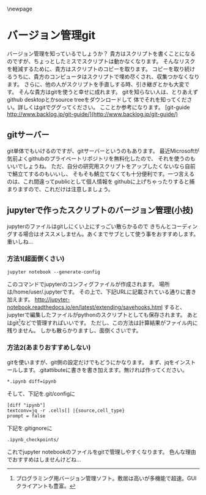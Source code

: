 
\newpage
# バージョン管理git

バージョン管理を知っているでしょうか？
貴方はスクリプトを書くことになるのですが、ちょっとしたミスでスクリプトは動かなくなります。
そんなリスクを軽減するために、貴方はスクリプトのコピーを取ります。
コピーを取り続けるうちに、貴方のコンピュータはスクリプトで埋め尽くされ、収集つかなくなります。
さらに、他の人がスクリプトを手直しする時、引き継ぎとかも大変です。
そんな貴方はgitを使うと幸せに成れます。
gitを知らない人は、とりあえずgithub desktopとかsource treeをダウンロードして
体でそれを知ってください。詳しくはgitでググってください。
こことか参考になります。
[git-guide http://www.backlog.jp/git-guide/](http://www.backlog.jp/git-guide/)

## gitサーバー
git単体でもいけるのですが、gitサーバーというのもあります。
最近Microsoftが気前よくgithubのプライベートリポジトリを無料化したので、
それを使うのもいいでしょうね。
ただ、自分の研究用スクリプトをアップしたくないなら自前で鯖立てするのもいいし、
そもそも鯖立てなくても十分便利です。一つ言えるのは、これ間違ってpublicとして個人情報を
githubに上げちゃったりすると捕まりますので、これだけは注意しましょう。


## jupyterで作ったスクリプトのバージョン管理(小技)
jupyterのファイルはgitしにくい上にすっごい散らかるので
きちんとコーディングする場合はオススメしません。あくまでサブとして使う事をおすすめします。
重いしね…


### 方法1(超面倒くさい)

```{frame=single}
jupyter notebook --generate-config
```
このコマンドでjupyterのコンフィグファイルが作成されます。
場所は/home/user/.jupyterです。
その上で、下記URLに記載されている通りに書き加えます。
http://jupyter-notebook.readthedocs.io/en/latest/extending/savehooks.html
すると、jupyterで編集したファイルがpythonのスクリプトとしても保存されます。
あとはgit[^git]などで管理すればいいです。
ただし、この方法は計算結果がファイル内に残りません。
しかも散らかりますし、面倒くさいです。

[^toukei]:同様に、matlabやC等と連携をすることが簡単なのがjupyterの強みの一つと思います。
[^git]:プログラミング用バージョン管理ソフト。敷居は高いが多機能で超速。GUIクライアントも豊富。

### 方法2(あまりおすすめしない)
gitを使いますが、git側の設定だけでもどうにかなります。
まず、jqをインストールします。.gitattibuteに書きを書き加えます。無ければ作ってください。

```{frame=single}
*.ipynb diff=ipynb
```
そして、下記を.git/configに

```{frame=single}
[diff "ipynb"]
textconv=jq -r .cells[] |{source,cell_type}
prompt = false
```
下記を.gitignoreに

```{frame=single}
.ipynb_checkpoints/
```
これでjupyter notebookのファイルをgitで管理しやすくなります。
色んな理由でおすすめはしませんけどね…
